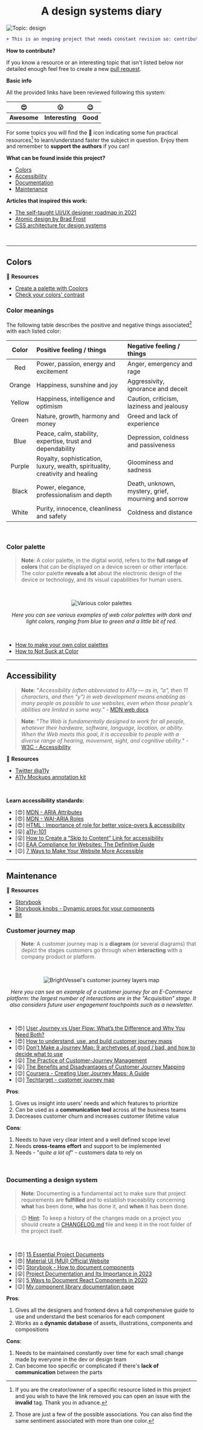 <h1 align=center>A design systems diary</h1>

![Topic: design](https://img.shields.io/badge/Topic-UI/UX_Design-blue.svg)

```diff
+ This is an ongoing project that needs constant revision so: contributions are welcome!
```

**How to contribute?**

If you know a resource or an interesting topic that isn't listed below nor detailed enough feel free to create a new [pull request](https://github.com/ChrisUser/design-systems-diary/pulls).

**Basic info**

All the provided links have been reviewed following this system:

|     😍      |       😮        |    😉    |
| :---------: | :-------------: | :------: |
| **Awesome** | **Interesting** | **Good** |

For some topics you will find the 🎁 icon indicating some fun practical resources[^1] to learn/understand faster the subject in question. Enjoy them and remember to **support the authors** if you can!

[^1]: If you are the creator/owner of a specific resource listed in this project and you wish to have the link removed you can open an issue with the **invalid** tag. Thank you in advance.

**What can be found inside this project?**

- [Colors](#colors)
- [Accessibility](#accessibility)
- [Documentation](#topic-2)
- [Maintenance](#maintenance)

**Articles that inspired this work:**

- [The self-taught UI/UX designer roadmap in 2021](https://bootcamp.uxdesign.cc/the-self-taught-ui-ux-designer-roadmap-in-2021-aa0f5b62cecb)
- [Atomic design by Brad Frost](https://bradfrost.com/blog/post/atomic-web-design/)
- [CSS architecture for design systems](https://bradfrost.com/blog/post/css-architecture-for-design-systems/)

<br/>

---

## Colors

🎁 **Resources**

- [Create a palette with Coolors](https://coolors.co/generate)
- [Check your colors' contrast](https://contrastchecker.com/)

### Color meanings

The following table describes the positive and negative things associated[^2] with each listed color:

| **Color** | **Positive feeling / things**                                                 | **Negative feeling / things**                       |
| :-------: | :---------------------------------------------------------------------------- | :-------------------------------------------------- |
|    Red    | Power, passion, energy and excitement                                         | Anger, emergency and rage                           |
|  Orange   | Happiness, sunshine and joy                                                   | Aggressivity, ignorance and deceit                  |
|  Yellow   | Happiness, intelligence and optimism                                          | Caution, criticism, laziness and jealousy           |
|   Green   | Nature, growth, harmony and money                                             | Greed and lack of experience                        |
|   Blue    | Peace, calm, stability, expertise, trust and dependability                    | Depression, coldness and passiveness                |
|  Purple   | Royalty, sophistication, luxury, wealth, spirituality, creativity and healing | Gloominess and sadness                              |
|   Black   | Power, elegance, professionalism and depth                                    | Death, unknown, mystery, grief, mourning and sorrow |
|   White   | Purity, innocence, cleanliness and safety                                     | Coldness and distance                               |

[^2]: Those are just a few of the possible associations. You can also find the same sentiment associated with more than one color.

<br/>

### Color palette

> **Note**: A color palette, in the digital world, refers to the **full range of colors** that can be displayed on a device screen or other interface. The color palette **reveals a lot** about the electronic design of the device or technology, and its visual capabilities for human users.

<br />

<div align=center>

![Various color palettes](https://github.com/ChrisUser/design-systems-diary/blob/main/images/color_palettes.jpg?raw=true)

_Here you can see various examples of web color palettes with dark and light colors, ranging from blue to green and a little bit of red._

</div>

<br />

- [How to make your own color palettes](https://medium.com/@greggunn/how-to-make-your-own-color-palettes-712959fbf021)
- [How to Not Suck at Color](https://modus.medium.com/how-to-not-suck-at-color-b3980ee8084a)

---

## Accessibility

> **Note**: "_Accessibility (often abbreviated to A11y — as in, "a", then 11 characters, and then "y") in web development means enabling as many people as possible to use websites, even when those people's abilities are limited in some way._" - [MDN web docs](https://developer.mozilla.org/en-US/docs/Web/Accessibility)

> **Note**: "_The Web is fundamentally designed to work for all people, whatever their hardware, software, language, location, or ability. When the Web meets this goal, it is accessible to people with a diverse range of hearing, movement, sight, and cognitive ability._" - [W3C - Accessibility](https://www.w3.org/standards/webdesign/accessibility)

🎁 **Resources**

- [Twitter @a11y](https://twitter.com/a11y)
- [A11y Mockups annotation kit](https://www.figma.com/community/file/953682768192596304)

<br />

**Learn accessibility standards:**

- [😍] [MDN - ARIA Attributes](https://developer.mozilla.org/en-US/docs/Web/Accessibility/ARIA/Attributes)
- [😍] [MDN - WAI-ARIA Roles](https://developer.mozilla.org/en-US/docs/Web/Accessibility/ARIA/Roles)
- [😍] [HTML : Importance of role for better voice-overs & accessibility](https://dev.to/rajeshkumaryadavdotcom/html-importance-of-role-for-better-voice-overs-accessibility-122a)
- [😮] [a11y-101](https://a11y-101.com/)
- [😮] [How to Create a “Skip to Content” Link for accessibility](https://css-tricks.com/how-to-create-a-skip-to-content-link/)
- [😉] [EAA Compliance for Websites:
  The Definitive Guide](https://www.accessibilitychecker.org/guides/eaa-compliance/)
- [😉] [7 Ways to Make Your Website More Accessible](https://www.adaptworldwide.com/insights/2021/make-website-more-accessible)

---

## Maintenance

🎁 **Resources**

- [Storybook](https://storybook.js.org/)
- [Storybook knobs - Dynamic props for your components](https://storybook.js.org/addons/storybook-addon-knobs-color-options)
- [Bit](https://bit.cloud/frontend-teams)

### Customer journey map

> **Note**: A customer journey map is a **diagram** (or several diagrams) that depict the stages customers go through when **interacting** with a company product or platform.

<br />

<div align=center>

![BrightVessel's customer journey layers map](https://github.com/ChrisUser/design-systems-diary/blob/main/images/customer_journey_layers_brightvessel.jpg?raw=true)

_Here you can see an example of a customer journey for an E-Commerce platform: the largest number of interactions are in the "Acquisition" stage. It also considers future user engagement touchpoints such as a newsletter._

</div>

<br />

- [😍] [User Journey vs User Flow: What’s the Difference and Why You Need Both?](https://userpilot.com/blog/user-journey-vs-user-flow/)
- [😍] [How to understand, use, and build customer journey maps](https://www.fullstory.com/customer-journey-maps/)
- [😍] [Don’t Make a Journey Map: 9 archetypes of good / bad, and how to decide what to use](https://medium.com/@shahrsays/dont-make-a-journey-map-9-archetypes-of-good-bad-and-how-to-decide-what-to-use-d65abd30ec6f)
- [😮] [The Practice of Customer-Journey Management](https://www.nngroup.com/articles/customer-journey-management/)
- [😮] [The Benefits and Disadvantages of Customer Journey Mapping](https://www.genroe.com/blog/benefits-and-disadvantages-of-customer-journey-mapping/15321)
- [😉] [Coursera - Creating User Journey Maps: A Guide](https://www.coursera.org/articles/creating-user-journey-maps-a-guide)
- [😉] [Techtarget - customer journey map](https://www.techtarget.com/searchcustomerexperience/definition/customer-journey-map)

**Pros**:

1. Gives us insight into users’ needs and which features to prioritize
2. Can be used as a **communication tool** across all the business teams
3. Decreases customer churn and increases customer lifetime value

**Cons**:

1. Needs to have very clear intent and a well defined scope level
2. Needs **cross-teams effort** and support to be implemented
3. Needs - "_quite a lot of_" - customers data to rely on

<br/>

### Documenting a design system

> **Note**: Documenting is a fundamental act to make sure that project requirements are **fulfilled** and to establish traceability concerning **what** has been done, **who** has done it, and **when** it has been done.

> 😉 **<ins>Hint</ins>**: To keep a history of the changes made on a project you should create a [CHANGELOG.md](https://github.com/ChrisUser/design-systems-diary/blob/main/CHANGELOG.md) file and keep it in the root folder of the project itself.

<br/>

- [😍] [15 Essential Project Documents](https://www.projectmanager.com/blog/great-project-documentation)
- [😍] [Material UI (MUI) Official Website](https://mui.com/)
- [😍] [Storybook - How to document components](https://storybook.js.org/docs/react/writing-docs/introduction)
- [😮] [Project Documentation and Its Importance in 2023](https://www.simplilearn.com/project-documentation-article)
- [😮] [5 Ways to Document React Components in 2020](https://blog.bitsrc.io/5-ways-to-document-react-components-in-2020-ecf60f24dee8)
- [😉] [My component library documentation page](https://chrisuser.github.io/react-usage-bar/docs/)

**Pros**:

1. Gives all the designers and frontend devs a full comprehensive guide to use and understand the best scenarios for each component
2. Works as a **dynamic database** of assets, illustrations, components and compositions

**Cons**:

1. Needs to be maintained constantly over time for each small change made by everyone in the dev or design team
2. Can become too specific or complicated if there's **lack of communication** between the parts
